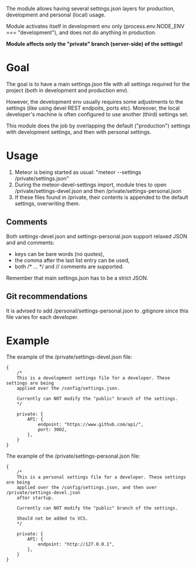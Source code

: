 The module allows having several settings.json layers for production,
development and personal (local) usage.

Module activates itself in development env only (process.env.NODE_ENV === "development"),
and does not do anything in production.

**Module affects only the "private" branch (server-side) of the settings!**

# Goal

The goal is to have a main settings.json file with all settings required for
the project (both in development and production env).

However, the development env usually requires some adjustments to the settings
(like using devel REST endpoits, ports etc). Moreover, the local developer's
machine is often configured to use another (third) settings set.

This module does the job by overlapping the default ("production") settings
with development settings, and then with personal settings.

# Usage

1. Meteor is being started as usual: "meteor --settings /private/settings.json"
2. During the meteor-devel-settings import, module tries to open
/private/settings-devel.json and then /private/settings-personal.json
3. If these files found in /private, their contents is appended to the default
settings, overwriting them.

## Comments

Both settings-devel.json and settings-personal.json support relaxed JSON and
and comments:

* keys can be bare words (no quotes),
* the comma after the last list entry can be used,
* both /* ... */ and // comments are supported.

Remember that main settings.json has to be a strict JSON.

## Git recommendations

It is advised to add /personal/settings-personal.json to .gitignore since
this file varies for each developer.

# Example

The example of the /private/settings-devel.json file:

```
{
	/*
	This is a development settings file for a developer. These settings are being
	applied over the /config/settings.json.

	Currently can NOT modify the "public" branch of the settings.
	*/

	private: {
		API: {
			endpoint: "https://www.github.com/api/",
			port: 3002,
		},
	}
}
```

The example of the /private/settings-personal.json file:

```
{
	/*
	This is a personal settings file for a developer. These settings are being
	applied over the /config/settings.json, and then over /private/settings-devel.json
	after startup.

	Currently can NOT modify the "public" branch of the settings.

	Should not be added to VCS.
	*/

	private: {
		API: {
			endpoint: "http://127.0.0.1",
		},
	}
}
```
